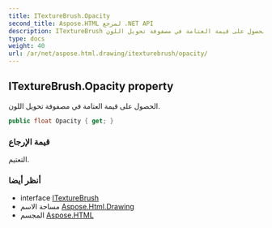 ```yaml
---
title: ITextureBrush.Opacity
second_title: Aspose.HTML لمرجع .NET API
description: ITextureBrush ملكية. الحصول على قيمة العتامة في مصفوفة تحويل اللون.
type: docs
weight: 40
url: /ar/net/aspose.html.drawing/itexturebrush/opacity/
---
```

## ITextureBrush.Opacity property

الحصول على قيمة العتامة في مصفوفة تحويل اللون.

```csharp
public float Opacity { get; }
```

### قيمة الإرجاع

التعتيم.

### أنظر أيضا

* interface [ITextureBrush](../)
* مساحة الاسم [Aspose.Html.Drawing](../../itexturebrush/)
* المجسم [Aspose.HTML](../../../)


